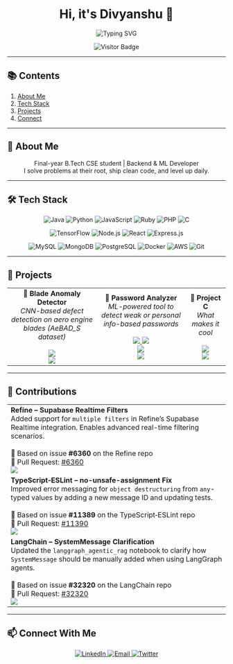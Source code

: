 

<!-- HERO SECTION -->
<h1 align="center">Hi, it's Divyanshu 👋</h1>
<p align="center">
  <img src="https://readme-typing-svg.demolab.com?font=Fira+Code&pause=1000&center=true&vCenter=true&width=600&lines=I'm+a+learner;I'm+an+observer;I'm+curious;I'm+a+reasoner" alt="Typing SVG" />
</p>

<p align="center">
  <img src="https://visitor-badge.laobi.icu/badge?page_id=divyanshudg-git.readme" alt="Visitor Badge" />
</p>

---

## 📚 Contents



1. [About Me](#about-me)  
2. [Tech Stack](#tech-stack)  
3. [Projects](#projects)    
4. [Connect](#connect-with-me)  



---

<a name="about-me"></a>
## 🧠 About Me
<p align="center">
  Final-year B.Tech CSE student | Backend & ML Developer<br>
  I solve problems at their root, ship clean code, and level up daily.
</p>

---

<a name="tech-stack"></a>
## 🛠️ Tech Stack

<p align="center">
  <img alt="Java"       src="https://img.shields.io/badge/-Java-ED8B00?style=for-the-badge&logo=java&logoColor=white" />
  <img alt="Python"     src="https://img.shields.io/badge/-Python-3670A0?style=for-the-badge&logo=python&logoColor=ffdd54" />
  <img alt="JavaScript" src="https://img.shields.io/badge/-JavaScript-F7DF1E?style=for-the-badge&logo=javascript&logoColor=black" />
  <img alt="Ruby"       src="https://img.shields.io/badge/-Ruby-CC342D?style=for-the-badge&logo=ruby&logoColor=white" />
  <img alt="PHP"        src="https://img.shields.io/badge/-PHP-777BB4?style=for-the-badge&logo=php&logoColor=white" />
  <img alt="C"          src="https://img.shields.io/badge/-C-00599C?style=for-the-badge&logo=c&logoColor=white" />
</p>

<p align="center">
  <img alt="TensorFlow" src="https://img.shields.io/badge/-TensorFlow-FF6F00?style=for-the-badge&logo=tensorflow&logoColor=white" />
  <img alt="Node.js"    src="https://img.shields.io/badge/-Node.js-339933?style=for-the-badge&logo=nodedotjs&logoColor=white" />
  <img alt="React"      src="https://img.shields.io/badge/-React-20232A?style=for-the-badge&logo=react&logoColor=61DAFB" />
  <img alt="Express.js" src="https://img.shields.io/badge/-Express.js-000000?style=for-the-badge&logo=express&logoColor=white" />
</p>

<p align="center">
  <img alt="MySQL"      src="https://img.shields.io/badge/-MySQL-00000F?style=for-the-badge&logo=mysql&logoColor=white" />
  <img alt="MongoDB"    src="https://img.shields.io/badge/-MongoDB-4EA94B?style=for-the-badge&logo=mongodb&logoColor=white" />
  <img alt="PostgreSQL" src="https://img.shields.io/badge/-PostgreSQL-336791?style=for-the-badge&logo=postgresql&logoColor=white" />
  <img alt="Docker"     src="https://img.shields.io/badge/-Docker-2496ED?style=for-the-badge&logo=docker&logoColor=white" />
  <img alt="AWS"        src="https://img.shields.io/badge/-AWS-232F3E?style=for-the-badge&logo=amazonaws&logoColor=white" />
  <img alt="Git"        src="https://img.shields.io/badge/-Git-F05032?style=for-the-badge&logo=git&logoColor=white" />
</p>

---
<a name="projects"></a>

## 🚀 Projects

<div align="center">
<table>
  <tr>
    <td align="center">
      🔹 <strong>Blade Anomaly Detector</strong><br/>
      <em>CNN-based defect detection on aero engine blades (AeBAD_S dataset)</em><br/><br/>
      <a href="https://github.com/divyanshudg-git/aebad-cnn-detection">
        <img src="https://img.shields.io/badge/Repo-GitHub-black?style=for-the-badge&logo=github" />
      </a><br/>
      <img src="https://img.shields.io/badge/Tech-PyTorch%20%7C%20TransferLearning%20%7C%20ComputerVision-blue?style=for-the-badge" />
    </td>
    <td align="center">
      🔹 <strong>Password Analyzer</strong><br/>
      <em>ML-powered tool to detect weak or personal info-based passwords</em><br/><br/>
      <a href="https://github.com/divyanshudg-git/password-analyzer-backend">
        <img src="https://img.shields.io/badge/Backend-GitHub-black?style=for-the-badge&logo=github" />
      </a>
      <a href="https://github.com/divyanshudg-git/password-analyzer-frontend">
        <img src="https://img.shields.io/badge/Frontend-GitHub-black?style=for-the-badge&logo=github" />
      </a><br/>
      <a href="https://password-analyzer-dev.vercel.app" target="_blank">
        <img src="https://img.shields.io/badge/Live-Demo-green?style=for-the-badge&logo=vercel" />
      </a><br/>
      <img src="https://img.shields.io/badge/Tech-Flask%20%7C%20ML%20%7C%20Next.js-blue?style=for-the-badge" />
    </td>
    <td align="center">
      🔹 <strong>Project C</strong><br/>
      <em>What makes it cool</em><br/><br/>
      <a href="https://github.com/divyanshudg-git">
        <img src="https://img.shields.io/badge/Repo-GitHub-black?style=for-the-badge&logo=github" />
      </a><br/>
      <img src="https://img.shields.io/badge/Tech-React%20%7C%20Firebase-blue?style=for-the-badge&logo=react&logoColor=61DAFB" />
    </td>
  </tr>
</table>
</div>

---
<a name="Contributions"></a>

## 🧩 Contributions
<table>
  <tr>
    <td>
      <strong>Refine – Supabase Realtime Filters</strong><br/>
      Added support for <code>multiple filters</code> in Refine’s Supabase Realtime integration. Enables advanced real-time filtering scenarios.<br/><br/>
      🔹 Based on issue <strong>#6360</strong> on the Refine repo<br/>
      📌 Pull Request: <a href="https://github.com/refinedev/refine/pull/6360">#6360</a><br/>
      <img src="https://img.shields.io/badge/Tech-TypeScript%20%7C%20Supabase%20%7C%20Refine-blue?style=for-the-badge" />
    </td>
  </tr>
  <tr>
    <td>
      <strong>TypeScript‑ESLint – no-unsafe-assignment Fix</strong><br/>
      Improved error messaging for <code>object destructuring</code> from <code>any</code>-typed values by adding a new message ID and updating tests.<br/><br/>
      🔹 Based on issue <strong>#11389</strong> on the TypeScript‑ESLint repo<br/>
      📌 Pull Request: <a href="https://github.com/typescript-eslint/typescript-eslint/pull/11390">#11390</a><br/>
      <img src="https://img.shields.io/badge/Tech-TypeScript%20%7C%20ESLint%20%7C%20StaticAnalysis-blue?style=for-the-badge" />
    </td>
  </tr>
  <tr>
  <td>
    <strong>LangChain – SystemMessage Clarification</strong><br/>
    Updated the <code>langgraph_agentic_rag</code> notebook to clarify how <code>SystemMessage</code> should be manually added when using LangGraph agents.<br/><br/>
    🔹 Based on issue <strong>#32320</strong> on the LangChain repo<br/>
    📌 Pull Request: <a href="https://github.com/langchain-ai/langchain/pull/32320">#32320</a><br/>
    <img src="https://img.shields.io/badge/Tech-Python%20%7C%20LangGraph%20%7C%20ChatOpenAI-blue?style=for-the-badge" />
  </td>
  </tr>
</table>

---
<a name="connect-with-me"></a>
## 📫 Connect With Me

<p align="center">
  <a href="https://linkedin.com/in/divyanshudg" target="_blank">
    <img src="https://img.shields.io/badge/LinkedIn-0077B5?style=for-the-badge&logo=linkedin&logoColor=white" alt="LinkedIn" />
  </a>
  <a href="mailto:dgdivyanshu69@gmail.com">
    <img src="https://img.shields.io/badge/Email-D14836?style=for-the-badge&logo=gmail&logoColor=white" alt="Email" />
  </a>
  <a href="https://twitter.com/divyanshudg" target="_blank">
    <img src="https://img.shields.io/badge/Twitter-1DA1F2?style=for-the-badge&logo=twitter&logoColor=white" alt="Twitter" />
  </a>
</p>

